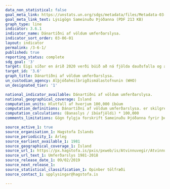 ```yaml
---
data_non_statistical: false
goal_meta_link: https://unstats.un.org/sdgs/metadata/files/Metadata-03-06-01.pdf
goal_meta_link_text: Lýsigögn Sameinuðu Þjóðanna (PDF 213 KB)
graph_type: line
indicator: 3.6.1
indicator_name: Dánartíðni af völdum umferðarslysa.
indicator_sort_order: 03-06-01
layout: indicator
permalink: /3-6-1/
published: true
reporting_status: complete
sdg_goal: '3'
target: Eigi síðar en árið 2020 verði búið að ná fjölda dauðsfalla og alvarlega slasaðra vegna umferðarslysa niður um helming á heimsvísu.
target_id: '3.6'
graph_title: Dánartíðni af völdum umferðarslysa.
un_custodian_agency: Alþjóðaheilbrigðismálastofnunin (WHO)
un_designated_tier: '1'

national_indicator_available: Dánartíðni af völdum umferðarslysa.
national_geographical_coverage: Ísland
computation_units: Hlutfall af hverjum 100,000 íbúum
computation_definitions: Dánartíðni af völdum umferðarslysa. er skilgreint sem fjöldi banaslysa í umferðinni á hverja 100,000 íbúa
computation_calculations: (Banaslys / íbúafjöldi) * 100,000
comments_limitations: Gögn fylgja forskrift Sameinuðu Þjóðanna fyrir þennan mælikvarða. Þessi mælikvarði var fundin í samstarfi við málefnasérfræðinga.

source_active_1: true
source_organisation_1: Hagstofa Íslands
source_periodicity_1: Árleg
source_earliest_available_1: 1981
source_geographical_coverage_1: Ísland
source_url_1: https://px.hagstofa.is/pxis/pxweb/is/Atvinnuvegir/Atvinnuvegir__samgongur__Okutaeki/SAM03201.px/
source_url_text_1: Umferðarslys 1981-2018
source_release_date_1: 09/02/2019
source_next_release_1:
source_statistical_classification_1: Opinber tölfræði
source_contact_1: upplysingar@hagstofa.is

---
```


